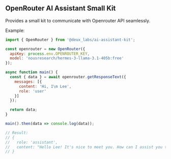 ## OpenRouter AI Assistant Small Kit

Provides a small kit to communicate with Openrouter API seamlessly.

Example:

```js
import { OpenRouter } from '@deux_labs/ai-assistant-kit';

const openrouter = new OpenRouter({
  apiKey: process.env.OPENROUTER_KEY,
  model: 'nousresearch/hermes-3-llama-3.1-405b:free'
});

async function main() {
  const { data } = await openrouter.getResponseText({
    messages: [{
      content: 'Hi, I\m Lee',
      role: 'user'
    }]
  });

  return data;
}

main().then(data => console.log(data));

// Result:
// {
//   role: 'assistant',
//   content: "Hello Lee! It's nice to meet you. How can I assist you today?"
// }
```
